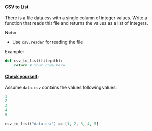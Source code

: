 #### CSV to List

There is a file data.csv with a single column of integer values. Write a function that reads this file and returns the values as a list of integers.

Note:
 - Use `csv.reader` for reading the file

Example:
```python
def csv_to_list(filepath):
    return # Your code here
```

#### <u>Check yourself</u>:

Assume `data.csv` contains the values following values:
```python
1
2
3
4
5
```

```python
csv_to_list("data.csv") == [1, 2, 3, 4, 5]
```